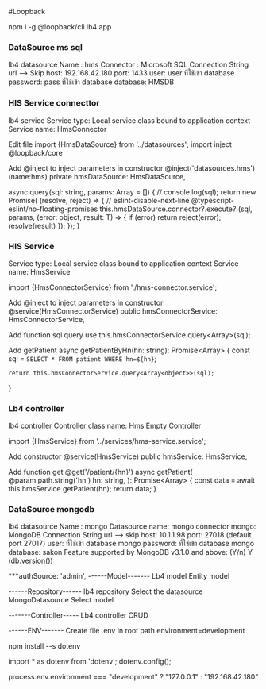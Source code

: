#Loopback

npm i -g @loopback/cli
lb4 app

### DataSource ms sql

lb4 datasource 
Name : hms
Connector : Microsoft SQL
Connection String url --> Skip
host: 192.168.42.180
port: 1433
user: user ที่ใช้เข้า database
password: pass ที่ใช้เข้า database
database: HMSDB

### HIS Service connecttor
lb4 service
Service type: Local service class bound to application context
Service name: HmsConnector

Edit file
import {HmsDataSource} from '../datasources';
import inject @loopback/core

 Add @inject to inject parameters in constructor
@inject('datasources.hms') (name:hms)
private hmsDataSource: HmsDataSource,

  async query<T>(sql: string, params: Array<string> = []) {
    // console.log(sql);
    return new Promise<T>( (resolve, reject) => {
      // eslint-disable-next-line @typescript-eslint/no-floating-promises
      this.hmsDataSource.connector?.execute?.(sql, params, (error: object, result: T) => {
        if (error) return reject(error);
        resolve(result)
      });
    });
  }

### HIS Service
Service type: Local service class bound to application context
Service name: HmsService

import {HmsConnectorService} from './hms-connector.service';


 Add @inject to inject parameters in constructor
@service(HmsConnectorService)
    public hmsConnectorService: HmsConnectorService,


Add function sql query use this.hmsConnectorService.query<Array<object>>(sql);

Add getPatient
  async getPatientByHn(hn: string): Promise<Array<object>> {
    const sql = `SELECT * FROM patient WHERE hn=${hn}`;

    return this.hmsConnectorService.query<Array<object>>(sql);
  }

 ### Lb4 controller
lb4 controller
Controller class name: Hms
Empty Controller

import {HmsService} from '../services/hms-service.service';

 Add constructor
@service(HmsService) public hmsService: HmsService,

Add function get
@get('/patient/{hn}')
  async getPatient(
    @param.path.string('hn') hn: string,
  ): Promise<Array<object>> {
    const data = await this.hmsService.getPatient(hn);
    return data;
  }

### DataSource mongodb
lb4 datasource 
Name : mongo
Datasource name: mongo
connector mongo:  MongoDB
Connection String url --> skip
host: 10.1.1.98
port: 27018 (default port 27017)
user: ที่ใช้เข้า database mongo
password: ที่ใช้เข้า database mongo
database: sakon
Feature supported by MongoDB v3.1.0 and above: (Y/n) Y (db.version())

***authSource: 'admin',
------Model-------
Lb4 model
Entity model

------Repository------
lb4 repository
Select the datasource MongoDatasource
Select model

-------Controller-----
Lb4 controller
CRUD 




------ENV-------
Create file .env in root path
environment=development

npm install --s dotenv

import * as dotenv from 'dotenv';
dotenv.config();

process.env.environment === "development" ? "127.0.0.1" : "192.168.42.180"

